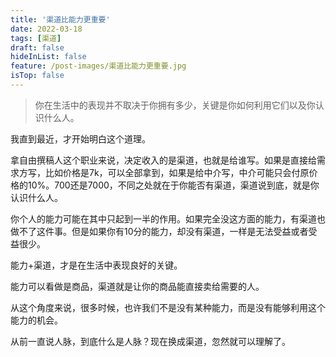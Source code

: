 ```yaml
---
title: '渠道比能力更重要'
date: 2022-03-18
tags: [渠道]
draft: false
hideInList: false
feature: /post-images/渠道比能力更重要.jpg
isTop: false
---
```


> 你在生活中的表现并不取决于你拥有多少，关键是你如何利用它们以及你认识什么人。

我直到最近，才开始明白这个道理。

拿自由撰稿人这个职业来说，决定收入的是渠道，也就是给谁写。如果是直接给需求方写，比如价格是7k，可以全部拿到，如果是给中介写，中介可能只会付原价格的10%。700还是7000，不同之处就在于你能否有渠道，渠道说到底，就是你认识什么人。

你个人的能力可能在其中只起到一半的作用。如果完全没这方面的能力，有渠道也做不了这件事。但是如果你有10分的能力，却没有渠道，一样是无法受益或者受益很少。

能力+渠道，才是在生活中表现良好的关键。

能力可以看做是商品，渠道就是让你的商品能直接卖给需要的人。

从这个角度来说，很多时候，也许我们不是没有某种能力，而是没有能够利用这个能力的机会。

从前一直说人脉，到底什么是人脉？现在换成渠道，忽然就可以理解了。

